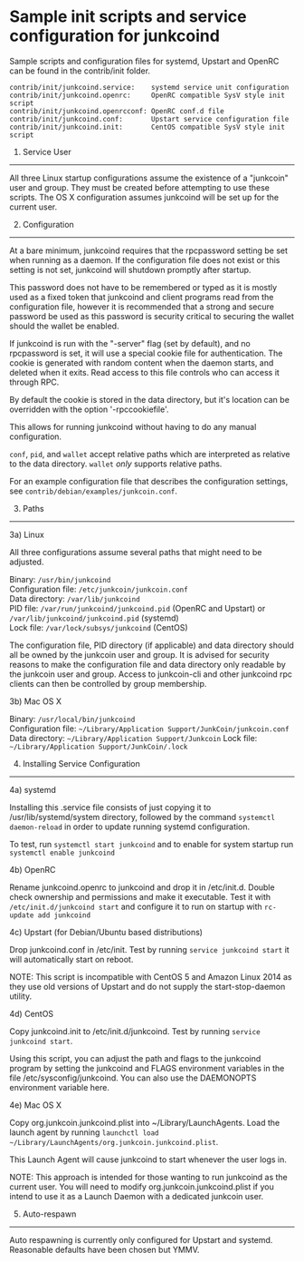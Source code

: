 Sample init scripts and service configuration for junkcoind
==========================================================

Sample scripts and configuration files for systemd, Upstart and OpenRC
can be found in the contrib/init folder.

    contrib/init/junkcoind.service:    systemd service unit configuration
    contrib/init/junkcoind.openrc:     OpenRC compatible SysV style init script
    contrib/init/junkcoind.openrcconf: OpenRC conf.d file
    contrib/init/junkcoind.conf:       Upstart service configuration file
    contrib/init/junkcoind.init:       CentOS compatible SysV style init script

1. Service User
---------------------------------

All three Linux startup configurations assume the existence of a "junkcoin" user
and group.  They must be created before attempting to use these scripts.
The OS X configuration assumes junkcoind will be set up for the current user.

2. Configuration
---------------------------------

At a bare minimum, junkcoind requires that the rpcpassword setting be set
when running as a daemon.  If the configuration file does not exist or this
setting is not set, junkcoind will shutdown promptly after startup.

This password does not have to be remembered or typed as it is mostly used
as a fixed token that junkcoind and client programs read from the configuration
file, however it is recommended that a strong and secure password be used
as this password is security critical to securing the wallet should the
wallet be enabled.

If junkcoind is run with the "-server" flag (set by default), and no rpcpassword is set,
it will use a special cookie file for authentication. The cookie is generated with random
content when the daemon starts, and deleted when it exits. Read access to this file
controls who can access it through RPC.

By default the cookie is stored in the data directory, but it's location can be overridden
with the option '-rpccookiefile'.

This allows for running junkcoind without having to do any manual configuration.

`conf`, `pid`, and `wallet` accept relative paths which are interpreted as
relative to the data directory. `wallet` *only* supports relative paths.

For an example configuration file that describes the configuration settings,
see `contrib/debian/examples/junkcoin.conf`.

3. Paths
---------------------------------

3a) Linux

All three configurations assume several paths that might need to be adjusted.

Binary:              `/usr/bin/junkcoind`  
Configuration file:  `/etc/junkcoin/junkcoin.conf`  
Data directory:      `/var/lib/junkcoind`  
PID file:            `/var/run/junkcoind/junkcoind.pid` (OpenRC and Upstart) or `/var/lib/junkcoind/junkcoind.pid` (systemd)  
Lock file:           `/var/lock/subsys/junkcoind` (CentOS)  

The configuration file, PID directory (if applicable) and data directory
should all be owned by the junkcoin user and group.  It is advised for security
reasons to make the configuration file and data directory only readable by the
junkcoin user and group.  Access to junkcoin-cli and other junkcoind rpc clients
can then be controlled by group membership.

3b) Mac OS X

Binary:              `/usr/local/bin/junkcoind`  
Configuration file:  `~/Library/Application Support/JunkCoin/junkcoin.conf`  
Data directory:      `~/Library/Application Support/Junkcoin`
Lock file:           `~/Library/Application Support/JunkCoin/.lock`

4. Installing Service Configuration
-----------------------------------

4a) systemd

Installing this .service file consists of just copying it to
/usr/lib/systemd/system directory, followed by the command
`systemctl daemon-reload` in order to update running systemd configuration.

To test, run `systemctl start junkcoind` and to enable for system startup run
`systemctl enable junkcoind`

4b) OpenRC

Rename junkcoind.openrc to junkcoind and drop it in /etc/init.d.  Double
check ownership and permissions and make it executable.  Test it with
`/etc/init.d/junkcoind start` and configure it to run on startup with
`rc-update add junkcoind`

4c) Upstart (for Debian/Ubuntu based distributions)

Drop junkcoind.conf in /etc/init.  Test by running `service junkcoind start`
it will automatically start on reboot.

NOTE: This script is incompatible with CentOS 5 and Amazon Linux 2014 as they
use old versions of Upstart and do not supply the start-stop-daemon utility.

4d) CentOS

Copy junkcoind.init to /etc/init.d/junkcoind. Test by running `service junkcoind start`.

Using this script, you can adjust the path and flags to the junkcoind program by
setting the junkcoind and FLAGS environment variables in the file
/etc/sysconfig/junkcoind. You can also use the DAEMONOPTS environment variable here.

4e) Mac OS X

Copy org.junkcoin.junkcoind.plist into ~/Library/LaunchAgents. Load the launch agent by
running `launchctl load ~/Library/LaunchAgents/org.junkcoin.junkcoind.plist`.

This Launch Agent will cause junkcoind to start whenever the user logs in.

NOTE: This approach is intended for those wanting to run junkcoind as the current user.
You will need to modify org.junkcoin.junkcoind.plist if you intend to use it as a
Launch Daemon with a dedicated junkcoin user.

5. Auto-respawn
-----------------------------------

Auto respawning is currently only configured for Upstart and systemd.
Reasonable defaults have been chosen but YMMV.
